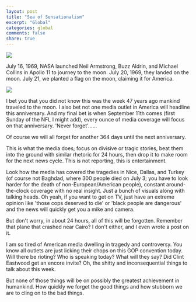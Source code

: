 ```yaml
---
layout: post
title: "Sea of Sensationalism"
excerpt: "Global"
categories: global
comments: false
share: true
---
```


![](http://gallerytpw.ca/wp-content/uploads/2011/09/Georges-M%C3%A9li%C3%A8s_Le-voyage-dans-la-Lune.jpg)


July 16, 1969, NASA launched Neil Armstrong, Buzz Aldrin, and Michael Collins in Apollo 11 to journey to the moon. July 20, 1969, they landed on the moon. July 21, we planted a flag on the moon, claiming it for America.


![](https://swhelper-wpengine.netdna-ssl.com/wp-content/uploads/2015/06/first_man_on_the_moon.jpg)


I bet you that you did not know this was the week 47 years ago mankind traveled to the moon. I also bet not one media outlet in America will headline this anniversary. And my final bet is when September 11th comes (first Sunday of the NFL I might add), every ounce of media coverage will focus on that anniversary. 'Never forget'......

Of course we will all forget for another 364 days until the next anniversary. 

This is what the media does; focus on divisive or tragic stories, beat them into the ground with similar rhetoric for 24 hours, then drop it to make room for the next news cycle. This is not reporting, this is entertainment.

Look how the media has covered the tragedies in Nice, Dallas, and Turkey (of course not Baghdad, where 300 people died on July 3; you have to look harder for the death of non-European/American people), constant around-the-clock coverage with no real insight. Just a bunch of visuals along with talking heads. Oh yeah, if you want to get on TV, just have an extreme opinion like 'those cops deserved to die' or 'black people are dangerous' and the news will quickly get you a mike and camera. 

But don't worry, in about 24 hours, all of this will be forgotten. Remember that plane that crashed near Cairo? I don't either, and I even wrote a post on it.

I am so tired of American media dwelling in tragedy and controversy. You know all outlets are just licking their chops on this GOP convention today. Will there be rioting? Who is speaking today? What will they say? Did Clint Eastwood get an encore invite? Oh, the shitty and inconsequential things to talk about this week.


But none of those things will be on possibly the greatest achievement in humankind. How quickly we forget the good things and how stubborn we are to cling on to the bad things.










